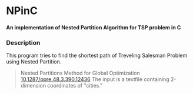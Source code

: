 # NPinC
#### An implementation of Nested Partition Algorithm for TSP problem in C  

### Description
This program tries to find the shortest path of Treveling Salesman Problem using Nested Partition.
> Nested Partitions Method for Global Optimization  
> [10.1287/opre.48.3.390.12436](https://pubsonline.informs.org/doi/10.1287/opre.48.3.390.12436)
The input is a textfile containing 2-dimension coordinates of "cities."  
